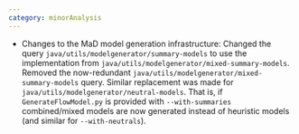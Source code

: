 ```yaml
---
category: minorAnalysis
---
```

* Changes to the MaD model generation infrastructure: Changed the query `java/utils/modelgenerator/summary-models` to use the implementation from `java/utils/modelgenerator/mixed-summary-models`. Removed the now-redundant `java/utils/modelgenerator/mixed-summary-models` query. Similar replacement was made for `java/utils/modelgenerator/neutral-models`. That is, if `GenerateFlowModel.py` is provided with `--with-summaries` combined/mixed models are now generated instead of heuristic models (and similar for `--with-neutrals`).